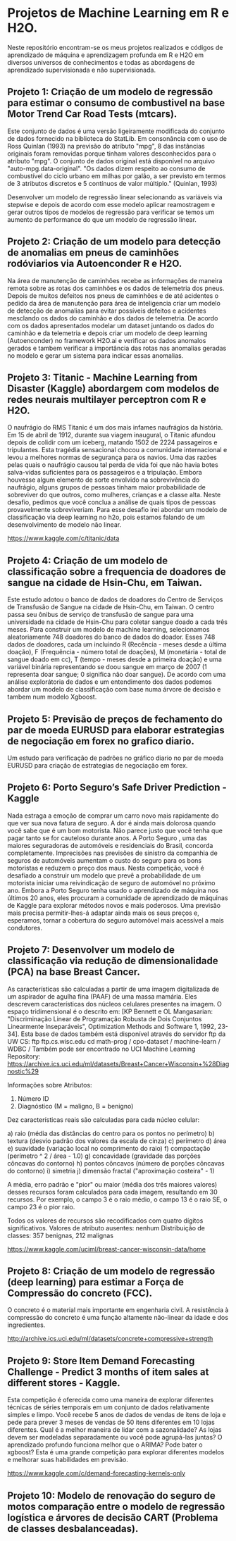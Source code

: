 # Projetos de Machine Learning em R e H2O.

Neste repositório encontram-se os meus projetos realizados e códigos de aprendizado de máquina e aprendizagem profunda em R e H2O em diversos universos de conhecimentos e todas as abordagens de aprendizado supervisionada e não supervisionada.

## Projeto 1: Criação de um modelo de regressão para estimar o consumo de combustivel na base Motor Trend Car Road Tests (mtcars).

Este conjunto de dados é uma versão ligeiramente modificada do conjunto de dados fornecido na biblioteca do StatLib. Em consonância com o uso de Ross Quinlan (1993) na previsão do atributo "mpg", 8 das instâncias originais foram removidas porque tinham valores desconhecidos para o atributo "mpg". O conjunto de dados original está disponível no arquivo "auto-mpg.data-original".
"Os dados dizem respeito ao consumo de combustível do ciclo urbano em milhas por galão, a ser previsto em termos de 3 atributos discretos e 5 contínuos de valor múltiplo." (Quinlan, 1993)

Desenvolver um modelo de regressão linear selecionando as variáveis via stepwise e depois de acordo com esse modelo aplicar reamostragem e gerar outros tipos de modelos de regressão para verificar se temos um aumento de performance do que um modelo de regressão linear.

## Projeto 2: Criação de um modelo para detecção de anomalias em pneus de caminhões rodóviarios via Autoenconder R e H2O.

Na área de manutenção de caminhões recebe as informações de maneira remota sobre as rotas dos caminhões e os dados de telemetria dos pneus. Depois de muitos defeitos nos pneus de caminhões e de até acidentes o pedido da área de manutenção para área de inteligencia criar um modelo de detecção de anomalias para evitar possíveis defeitos e acidentes mesclando os dados do caminhão e dos dados de telemetria. De acordo com os dados apresentados modelar um dataset juntando os dados do caminhão e da telemetria e depois criar um modelo de deep learning (Autoenconder) no framework H2O.ai e verificar os dados anomalos gerados e tambem verificar a importância das rotas nas anomalias geradas no modelo e gerar um sistema para indicar essas anomalias.

## Projeto 3: Titanic - Machine Learning from Disaster (Kaggle) abordargem com modelos de redes neurais multilayer perceptron com R e H2O.

O naufrágio do RMS Titanic é um dos mais infames naufrágios da história. Em 15 de abril de 1912, durante sua viagem inaugural, o Titanic afundou depois de colidir com um iceberg, matando 1502 de 2224 passageiros e tripulantes. Esta tragédia sensacional chocou a comunidade internacional e levou a melhores normas de segurança para os navios. Uma das razões pelas quais o naufrágio causou tal perda de vida foi que não havia botes salva-vidas suficientes para os passageiros e a tripulação. Embora houvesse algum elemento de sorte envolvido na sobrevivência do naufrágio, alguns grupos de pessoas tinham maior probabilidade de sobreviver do que outros, como mulheres, crianças e a classe alta. Neste desafio, pedimos que você conclua a análise de quais tipos de pessoas provavelmente sobreviveriam. Para esse desafio irei abordar um modelo de classificação via deep learning no h2o, pois estamos falando de um desenvolvimento de modelo não linear.

https://www.kaggle.com/c/titanic/data

## Projeto 4: Criação de um modelo de classificação sobre a frequencia de doadores de sangue na cidade de Hsin-Chu, em Taiwan.

Este estudo adotou o banco de dados de doadores do Centro de Serviços de Transfusão de Sangue na cidade de Hsin-Chu, em Taiwan. O centro passa seu ônibus de serviço de transfusão de sangue para uma universidade na cidade de Hsin-Chu para coletar sangue doado a cada três meses. Para construir um modelo de machine learning, selecionamos aleatoriamente 748 doadores do banco de dados do doador. Esses 748 dados de doadores, cada um incluindo R (Recência - meses desde a última doação), F (Frequência - número total de doações), M (monetária - total de sangue doado em cc), T (tempo - meses desde a primeira doação) e uma variável binária representando se doou sangue em março de 2007 (1 representa doar sangue; 0 significa não doar sangue). De acordo com uma análise explorátoria de dados e um entendimento dos dados podemos abordar um modelo de classificação com base numa árvore de decisão e tambem num modelo Xgboost.

## Projeto 5: Previsão de preços de fechamento do par de moeda EURUSD para elaborar estrategias de negociação em forex no grafico diario.

Um estudo para verificação de padrões no gráfico diario no par de moeda EURUSD para criação de estrategias de negociação em forex.

## Projeto 6: Porto Seguro’s Safe Driver Prediction - Kaggle

Nada estraga a emoção de comprar um carro novo mais rapidamente do que ver sua nova fatura de seguro. A dor é ainda mais dolorosa quando você sabe que é um bom motorista. Não parece justo que você tenha que pagar tanto se for cauteloso durante anos. A Porto Seguro , uma das maiores seguradoras de automóveis e residenciais do Brasil, concorda completamente. Imprecisões nas previsões de sinistro da companhia de seguros de automóveis aumentam o custo do seguro para os bons motoristas e reduzem o preço dos maus. Nesta competição, você é desafiado a construir um modelo que prevê a probabilidade de um motorista iniciar uma reivindicação de seguro de automóvel no próximo ano. Embora a Porto Seguro tenha usado o aprendizado de máquina nos últimos 20 anos, eles procuram a comunidade de aprendizado de máquinas de Kaggle para explorar métodos novos e mais poderosos. Uma previsão mais precisa permitir-lhes-á adaptar ainda mais os seus preços e, esperamos, tornar a cobertura do seguro automóvel mais acessível a mais condutores.

## Projeto 7: Desenvolver um modelo de classificação via redução de dimensionalidade (PCA) na base Breast Cancer.

As características são calculadas a partir de uma imagem digitalizada de um aspirador de agulha fina (PAAF) de uma massa mamária. Eles descrevem características dos núcleos celulares presentes na imagem. O espaço tridimensional é o descrito em: [KP Bennett e OL Mangasarian: "Discriminação Linear de Programação Robusta de Dois Conjuntos Linearmente Inseparáveis", Optimization Methods and Software 1, 1992, 23-34]. Esta base de dados também está disponível através do servidor ftp da UW CS: ftp ftp.cs.wisc.edu cd math-prog / cpo-dataset / machine-learn / WDBC / Também pode ser encontrado no UCI Machine Learning Repository: https://archive.ics.uci.edu/ml/datasets/Breast+Cancer+Wisconsin+%28Diagnostic%29

Informações sobre Atributos:

1) Número ID 
2) Diagnóstico (M = maligno, B = benigno) 

Dez características reais são calculadas para cada núcleo celular:

a) raio (média das distâncias do centro para os pontos no perímetro) 
b) textura (desvio padrão dos valores da escala de cinza) 
c) perímetro 
d) área 
e) suavidade (variação local no comprimento do raio) 
f) compactação (perímetro ^ 2 / área - 1.0) 
g) concavidade (gravidade das porções côncavas do contorno) 
h) pontos côncavos (número de porções côncavas do contorno)
i) simetria 
j) dimensão fractal ("aproximação costeira" - 1)

A média, erro padrão e "pior" ou maior (média dos três maiores valores) desses recursos foram calculados para cada imagem, resultando em 30 recursos. Por exemplo, o campo 3 é o raio médio, o campo 13 é o raio SE, o campo 23 é o pior raio.

Todos os valores de recursos são recodificados com quatro dígitos significativos.
Valores de atributo ausentes: nenhum
Distribuição de classes: 357 benignas, 212 malignas

https://www.kaggle.com/uciml/breast-cancer-wisconsin-data/home

## Projeto 8: Criação de um modelo de regressão (deep learning) para estimar a Força de Compressão do concreto (FCC). 

O concreto é o material mais importante em engenharia civil. A resistência à compressão do concreto é uma função altamente não-linear da idade e dos ingredientes.

http://archive.ics.uci.edu/ml/datasets/concrete+compressive+strength

## Projeto 9: Store Item Demand Forecasting Challenge - Predict 3 months of item sales at different stores - Kaggle.

Esta competição é oferecida como uma maneira de explorar diferentes técnicas de séries temporais em um conjunto de dados relativamente simples e limpo. Você recebe 5 anos de dados de vendas de itens de loja e pede para prever 3 meses de vendas de 50 itens diferentes em 10 lojas diferentes. Qual é a melhor maneira de lidar com a sazonalidade? As lojas devem ser modeladas separadamente ou você pode agrupá-las juntas? O aprendizado profundo funciona melhor que o ARIMA? Pode bater o xgboost? Esta é uma grande competição para explorar diferentes modelos e melhorar suas habilidades em previsão.

https://www.kaggle.com/c/demand-forecasting-kernels-only

## Projeto 10: Modelo de renovação do seguro de motos comparação entre o modelo de regressão logística e árvores de decisão CART (Problema de classes desbalanceadas).

